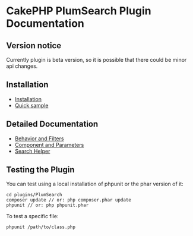 # CakePHP PlumSearch Plugin Documentation

## Version notice

Currently plugin is beta version, so it is possible that there could be minor api changes.

## Installation
* [Installation](Install.md)
* [Quick sample](Quick-Sample.md)

## Detailed Documentation
* [Behavior and Filters](Filterable-Behavior-and-Filters.md)
* [Component and Parameters](Filter-Component-and-Parameters.md)
* [Search Helper](Search-Helper.md)

## Testing the Plugin
You can test using a local installation of phpunit or the phar version of it:

	cd plugins/PlumSearch
	composer update // or: php composer.phar update
	phpunit // or: php phpunit.phar

To test a specific file:

	phpunit /path/to/class.php

